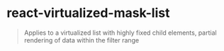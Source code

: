 # react-virtualized-mask-list
> Applies to a virtualized list with highly fixed child elements, partial rendering of data within the filter range

